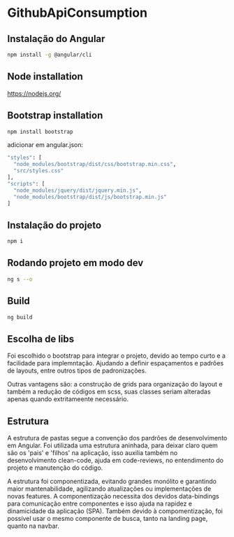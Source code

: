# GithubApiConsumption

## Instalação do Angular
```sh
npm install -g @angular/cli
```

## Node installation
https://nodejs.org/

## Bootstrap installation
```sh
npm install bootstrap
```

adicionar em angular.json:
```sh
"styles": [
  "node_modules/bootstrap/dist/css/bootstrap.min.css",
  "src/styles.css"
],
"scripts": [
  "node_modules/jquery/dist/jquery.min.js",
  "node_modules/bootstrap/dist/js/bootstrap.min.js"
]
```
## Instalação do projeto
```sh
npm i
```

## Rodando projeto em modo dev
```sh
ng s --o
```

## Build
```sh
ng build
```

## Escolha de libs
Foi escolhido o bootstrap para integrar o projeto, devido ao tempo curto e a facilidade para implemntação. Ajudando a definir espaçamentos e padrões de layouts, entre outros tipos de padronizações.

Outras vantagens são: a construção de grids para organização do layout e também a redução de códigos em scss, suas classes seriam alteradas apenas quando extritameente necessário.

## Estrutura
A estrutura de pastas segue a convenção dos pardrões de desenvolvimento em Angular. Foi utilizada uma estrutura aninhada, para deixar claro quem são os 'pais' e 'filhos' na aplicação, isso auxilia também no desenvolvimento clean-code, ajuda em code-reviews, no entendimento do projeto e manutenção do código.

A estrutura foi componentizada, evitando grandes monólito e garantindo maior mantenabilidade, agilizando atualizações ou implementações de novas features. A componentização necessita dos devidos data-bindings para comunicação entre componentes e isso ajuda na rapidez e dinamicidade da aplicação (SPA). Também devido à compomentização, foi possível usar o mesmo componente de busca, tanto na landing page, quanto na navbar.
